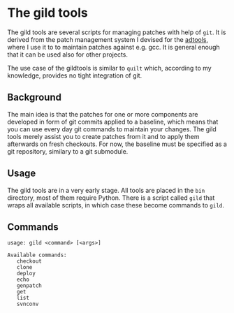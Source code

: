 The gild tools
==============

The gild tools are several scripts for managing patches with help of ```git```.
It is derived from the patch management system I devised for the
[adtools](https://github.com/sba1/adtools), where I use it to to maintain patches
against e.g. gcc. It is general enough that it can be used also for other projects.

The use case of the gildtools is similar to ```quilt``` which, according to my
knowledge, provides no tight integration of git.

Background
----------

The main idea is that the patches for one or more components are developed in form
of git commits applied to a baseline, which means that you can use every day git
commands to maintain your changes. The gild tools merely assist you to create patches
from it and to apply them afterwards on fresh checkouts. For now, the baseline must
be specified as a git repository, similary to a git submodule.

Usage
-----

The gild tools are in a very early stage. All tools are placed in the ```bin```
directory, most of them require Python. There is a script called ```gild``` that
wraps all available scripts, in which case these become commands to ```gild```.

Commands
--------

```
usage: gild <command> [<args>]

Available commands:
   checkout
   clone
   deploy
   echo
   genpatch
   get
   list
   svnconv

```

